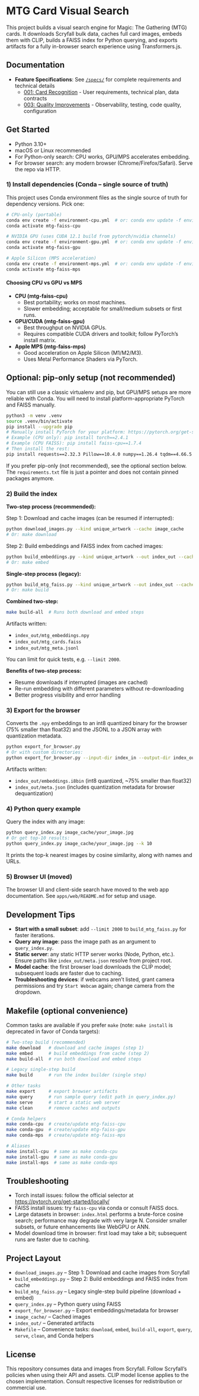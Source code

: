 # MTG Card Visual Search

This project builds a visual search engine for Magic: The Gathering (MTG) cards.
It downloads Scryfall bulk data, caches full card images, embeds them with CLIP, builds a FAISS index for Python querying, and exports artifacts for a fully in-browser search experience using Transformers.js.

## Documentation

- **Feature Specifications**: See [`/specs/`](../../specs/) for complete requirements and technical details
  - [001: Card Recognition](../../specs/001-enable-mtg-players/) - User requirements, technical plan, data contracts
  - [003: Quality Improvements](../../specs/003-improve-mtg-image/) - Observability, testing, code quality, configuration

## Get Started

- Python 3.10+
- macOS or Linux recommended
- For Python-only search: CPU works, GPU/MPS accelerates embedding.
- For browser search: any modern browser (Chrome/Firefox/Safari). Serve the repo via HTTP.

### 1) Install dependencies (Conda – single source of truth)

This project uses Conda environment files as the single source of truth for dependency versions. Pick one:

```bash
# CPU-only (portable)
conda env create -f environment-cpu.yml  # or: conda env update -f environment-cpu.yml
conda activate mtg-faiss-cpu

# NVIDIA GPU (uses CUDA 12.1 build from pytorch/nvidia channels)
conda env create -f environment-gpu.yml  # or: conda env update -f environment-gpu.yml
conda activate mtg-faiss-gpu

# Apple Silicon (MPS acceleration)
conda env create -f environment-mps.yml  # or: conda env update -f environment-mps.yml
conda activate mtg-faiss-mps
```

#### Choosing CPU vs GPU vs MPS

- **CPU (mtg-faiss-cpu)**
  - Best portability; works on most machines.
  - Slower embedding; acceptable for small/medium subsets or first runs.
- **GPU/CUDA (mtg-faiss-gpu)**
  - Best throughput on NVIDIA GPUs.
  - Requires compatible CUDA drivers and toolkit; follow PyTorch’s install matrix.
- **Apple MPS (mtg-faiss-mps)**
  - Good acceleration on Apple Silicon (M1/M2/M3).
  - Uses Metal Performance Shaders via PyTorch.

## Optional: pip-only setup (not recommended)

You can still use a classic virtualenv and pip, but GPU/MPS setups are more reliable with Conda. You will need to install platform-appropriate PyTorch and FAISS manually.

```bash
python3 -m venv .venv
source .venv/bin/activate
pip install --upgrade pip
# Manually install PyTorch for your platform: https://pytorch.org/get-started/locally/
# Example (CPU only): pip install torch==2.4.1
# Example (CPU FAISS): pip install faiss-cpu==1.7.4
# Then install the rest:
pip install requests==2.32.3 Pillow==10.4.0 numpy==1.26.4 tqdm==4.66.5 git+https://github.com/openai/CLIP.git@a1d4862
```

If you prefer pip-only (not recommended), see the optional section below. The `requirements.txt` file is just a pointer and does not contain pinned packages anymore.

### 2) Build the index

**Two-step process (recommended):**

Step 1: Download and cache images (can be resumed if interrupted):
```bash
python download_images.py --kind unique_artwork --cache image_cache
# Or: make download
```

Step 2: Build embeddings and FAISS index from cached images:
```bash
python build_embeddings.py --kind unique_artwork --out index_out --cache image_cache
# Or: make embed
```

**Single-step process (legacy):**
```bash
python build_mtg_faiss.py --kind unique_artwork --out index_out --cache image_cache
# Or: make build
```

**Combined two-step:**
```bash
make build-all  # Runs both download and embed steps
```

Artifacts written:
- `index_out/mtg_embeddings.npy`
- `index_out/mtg_cards.faiss`
- `index_out/mtg_meta.jsonl`

You can limit for quick tests, e.g. `--limit 2000`.

**Benefits of two-step process:**
- Resume downloads if interrupted (images are cached)
- Re-run embedding with different parameters without re-downloading
- Better progress visibility and error handling

### 3) Export for the browser

Converts the `.npy` embeddings to an int8 quantized binary for the browser (75% smaller than float32) and the JSONL to a JSON array with quantization metadata.

```bash
python export_for_browser.py
# Or with custom directories:
python export_for_browser.py --input-dir index_in --output-dir index_out
```

Artifacts written:
- `index_out/embeddings.i8bin` (int8 quantized, ~75% smaller than float32)
- `index_out/meta.json` (includes quantization metadata for browser dequantization)

### 4) Python query example

Query the index with any image:

```bash
python query_index.py image_cache/your_image.jpg
# Or get top-10 results:
python query_index.py image_cache/your_image.jpg --k 10
```

It prints the top-k nearest images by cosine similarity, along with names and URLs.

### 5) Browser UI (moved)

The browser UI and client-side search have moved to the web app documentation.
See `apps/web/README.md` for setup and usage.

## Development Tips

- **Start with a small subset**: add `--limit 2000` to `build_mtg_faiss.py` for faster iterations.
- **Query any image**: pass the image path as an argument to `query_index.py`.
- **Static server**: any static HTTP server works (Node, Python, etc.). Ensure paths like `index_out/meta.json` resolve from project root.
- **Model cache**: the first browser load downloads the CLIP model; subsequent loads are faster due to caching.
- **Troubleshooting devices**: if webcams aren’t listed, grant camera permissions and try `Start Webcam` again; change camera from the dropdown.

## Makefile (optional convenience)

Common tasks are available if you prefer `make` (note: `make install` is deprecated in favor of Conda targets):

```bash
# Two-step build (recommended)
make download   # download and cache images (step 1)
make embed      # build embeddings from cache (step 2)
make build-all  # run both download and embed steps

# Legacy single-step build
make build      # run the index builder (single step)

# Other tasks
make export     # export browser artifacts
make query      # run sample query (edit path in query_index.py)
make serve      # start a static web server
make clean      # remove caches and outputs

# Conda helpers
make conda-cpu  # create/update mtg-faiss-cpu
make conda-gpu  # create/update mtg-faiss-gpu
make conda-mps  # create/update mtg-faiss-mps

# Aliases
make install-cpu  # same as make conda-cpu
make install-gpu  # same as make conda-gpu
make install-mps  # same as make conda-mps
```

## Troubleshooting

- Torch install issues: follow the official selector at https://pytorch.org/get-started/locally/
- FAISS install issues: try `faiss-cpu` via conda or consult FAISS docs.
- Large datasets in browser: `index.html` performs a brute-force cosine search; performance may degrade with very large N. Consider smaller subsets, or future enhancements like WebGPU or ANN.
- Model download time in browser: first load may take a bit; subsequent runs are faster due to caching.

## Project Layout

- `download_images.py` – Step 1: Download and cache images from Scryfall
- `build_embeddings.py` – Step 2: Build embeddings and FAISS index from cache
- `build_mtg_faiss.py` – Legacy single-step build pipeline (download + embed)
- `query_index.py` – Python query using FAISS
- `export_for_browser.py` – Export embeddings/metadata for browser
- `image_cache/` – Cached images
- `index_out/` – Generated artifacts
- `Makefile` – Convenience tasks: `download`, `embed`, `build-all`, `export`, `query`, `serve`, `clean`, and Conda helpers

## License

This repository consumes data and images from Scryfall. Follow Scryfall’s policies when using their API and assets. CLIP model license applies to the chosen implementation. Consult respective licenses for redistribution or commercial use.
